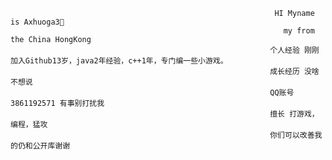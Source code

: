                                                                HI Myname is Axhuoga3👋
                                                                 my from the China HongKong
                                                              个人经验 刚刚加入Github13岁，java2年经验，c++1年，专门编一些小游戏。
                                                              成长经历 没啥不想说
                                                              QQ账号 3861192571 有事别打扰我
                                                              擅长 打游戏，编程，猛攻
                                                              你们可以改善我的仍和公开库谢谢                             

<!--
**Axhuoga3/Axhuoga3** is a ✨ _special_ ✨ repository because its `README.md` (this file) appears on your GitHub profile.

Here are some ideas to get you started:

